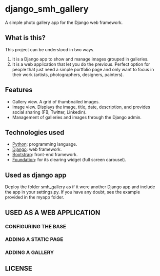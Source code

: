 django_smh_gallery
==================

A simple photo gallery app for the Django web framework.


What is this?
-------------
This project can be understood in two ways.
1.   It is a Django app to show and manage images grouped in galleries.
2.   It is a web application that let you do the previous.
Perfect option for people that just need a simple portfolio page and only want to focus in their work (artists, photographers, designers, painters). 


Features
--------
*   Gallery view. A grid of thumbnailed images.
*   Image view. Displays the image, title, date, description, and provides social sharing (FB, Twitter, Linkedin).
*   Management of galleries and images through the Django admin.


Technologies used
-----------------
*   [Python][1]: programming language.
*   [Django][2]: web framework.
*   [Bootstrap][3]: front-end framework.
*   [Foundation][4]: for its clearing widget (full screen carousel).

[1]: http://www.python.org/ "Python"
[2]: https://www.djangoproject.com/ "Django"
[3]: http://twitter.github.com/bootstrap/ "Twitter's Bootstrap"
[4]: http://foundation.zurb.com/ "Foundation"


Used as django app
-------------------------
Deploy the folder smh_gallery as if it were another Django app and include the app in your settings.py.
If you have any doubt, see the example provided in the myapp folder.


USED AS A WEB APPLICATION
-------------------------

### CONFIGURING THE BASE ###


### ADDING A STATIC PAGE ### 


### ADDING A GALLERY ### 



LICENSE
-------
